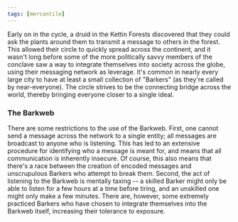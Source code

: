 ```yaml
---
tags: [mercantile]
---
```


Early on in the cycle, a druid in the Kettin Forests discovered that they could ask the plants around them to transmit a message to others in the forest. This allowed their circle to quickly spread across the continent, and it wasn't long before some of the more politically savvy members of the conclave saw a way to integrate themselves into society across the globe, using their messaging network as leverage. It's common in nearly every large city to have at least a small collection of "Barkers" (as they're called by near-everyone). The circle strives to be the connecting bridge across the world, thereby bringing everyone closer to a single ideal.

### The Barkweb

There are some restrictions to the use of the Barkweb. First, one cannot send a message across the network to a single entity; all messages are broadcast to anyone who is listening. This has led to an extensive procedure for identifying who a message is meant for, and means that all communication is inherently insecure. Of course, this also means that there's a race between the creation of encoded messages and unscrupulous Barkers who attempt to break them. Second, the act of listening to the Barkweb is mentally taxing -- a skilled Barker might only be able to listen for a few hours at a time before tiring, and an unskilled one might only make a few minutes. There are, however, some extremely practiced Barkers who have chosen to integrate themselves into the Barkweb itself, increasing their tolerance to exposure.
